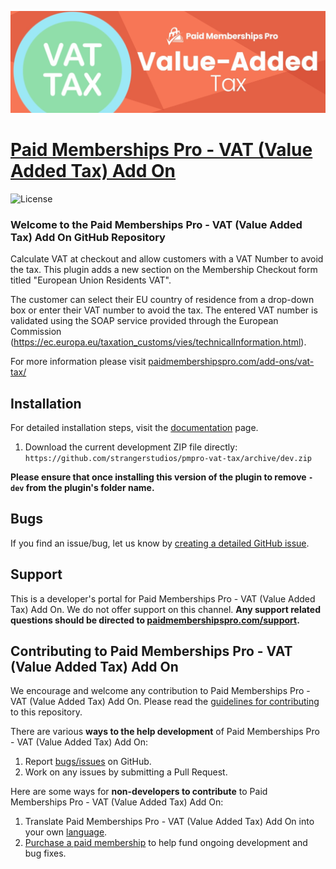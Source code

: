 ![](pmpro-vat-tax-banner.jpeg)

# [Paid Memberships Pro - VAT (Value Added Tax) Add On](https://www.paidmembershipspro.com/add-ons/vat-tax/) #

![License](https://img.shields.io/badge/license-GPL--2.0%2B-red.svg?style=flat-square)

### Welcome to the Paid Memberships Pro - VAT (Value Added Tax) Add On GitHub Repository
Calculate VAT at checkout and allow customers with a VAT Number to avoid the tax. This plugin adds a new section on the Membership Checkout form titled "European Union Residents VAT". 

The customer can select their EU country of residence from a drop-down box or enter their VAT number to avoid the tax. 
The entered VAT number is validated using the SOAP service provided through the European Commission (https://ec.europa.eu/taxation_customs/vies/technicalInformation.html).

For more information please visit [paidmembershipspro.com/add-ons/vat-tax/](https://www.paidmembershipspro.com/add-ons/vat-tax/)

## Installation ##
For detailed installation steps, visit the [documentation](https://www.paidmembershipspro.com/add-ons/vat-tax/) page.

1. Download the current development ZIP file directly: `https://github.com/strangerstudios/pmpro-vat-tax/archive/dev.zip`

**Please ensure that once installing this version of the plugin to remove `-dev` from the plugin's folder name.**

## Bugs ##
If you find an issue/bug, let us know by [creating a detailed GitHub issue](https://github.com/strangerstudios/pmpro-vat-tax/issues/new).

## Support ##
This is a developer's portal for Paid Memberships Pro - VAT (Value Added Tax) Add On. We do not offer support on this channel. **Any support related questions should be directed to [paidmembershipspro.com/support](https://www.paidmembershipspro.com/support).**

## Contributing to Paid Memberships Pro - VAT (Value Added Tax) Add On ##
We encourage and welcome any contribution to Paid Memberships Pro - VAT (Value Added Tax) Add On. Please read the [guidelines for contributing](https://github.com/strangerstudios/pmpro-vat-tax/blob/dev/.github/CONTRIBUTING.md) to this repository.

There are various **ways to the help development** of Paid Memberships Pro - VAT (Value Added Tax) Add On:

1. Report [bugs/issues](https://github.com/strangerstudios/pmpro-vat-tax/issues/new) on GitHub.
2. Work on any issues by submitting a Pull Request.

Here are some ways for **non-developers to contribute** to Paid Memberships Pro - VAT (Value Added Tax) Add On:

1. Translate Paid Memberships Pro - VAT (Value Added Tax) Add On into your own [language](https://www.paidmembershipspro.com/paid-memberships-pro-in-your-language/).
2. [Purchase a paid membership](https://paidmembershipspro.com/pricing) to help fund ongoing development and bug fixes.
